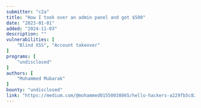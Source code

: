 ```yaml
---
submitter: "c2a"
title: "How I took over an admin panel and got $500"
date: "2023-01-01"
added: "2024-11-03"
description: ""
vulnerabilities: [
    "Blind XSS", "Account takeover"
]
programs: [
    "undisclosed"
]
authors: [
    "Muhammed Mubarak"
]
bounty: "undisclosed"
link: "https://medium.com/@mohammed01550038865/hello-hackers-a229fb5c821b"
---
```




